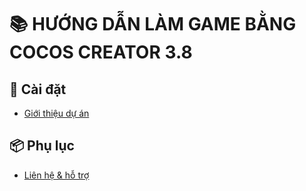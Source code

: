 # 📚 HƯỚNG DẪN LÀM GAME BẰNG COCOS CREATOR 3.8

## 🚀 Cài đặt

- [Giới thiệu dự án](./docs/gioi-thieu.md)

## 📦 Phụ lục

- [Liên hệ & hỗ trợ](./docs/lien-he.md)
